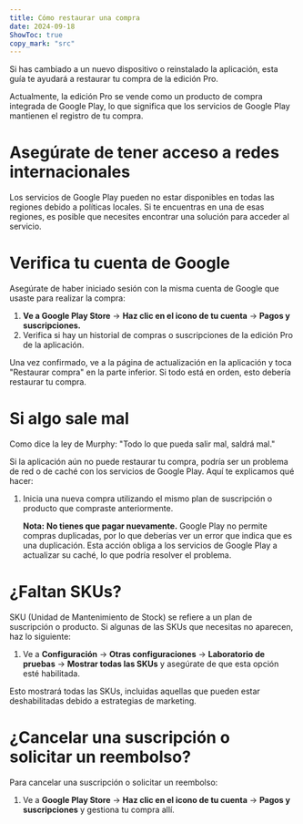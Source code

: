 ```yaml
---
title: Cómo restaurar una compra  
date: 2024-09-18  
ShowToc: true
copy_mark: "src"
---
```


Si has cambiado a un nuevo dispositivo o reinstalado la aplicación, esta guía te ayudará a restaurar tu compra de la edición Pro.

Actualmente, la edición Pro se vende como un producto de compra integrada de Google Play, lo que significa que los servicios de Google Play mantienen el registro de tu compra.

# Asegúrate de tener acceso a redes internacionales

Los servicios de Google Play pueden no estar disponibles en todas las regiones debido a políticas locales. Si te encuentras en una de esas regiones, es posible que necesites encontrar una solución para acceder al servicio.

# Verifica tu cuenta de Google

Asegúrate de haber iniciado sesión con la misma cuenta de Google que usaste para realizar la compra:

1. **Ve a Google Play Store** -> **Haz clic en el icono de tu cuenta** -> **Pagos y suscripciones.**  
2. Verifica si hay un historial de compras o suscripciones de la edición Pro de la aplicación.

Una vez confirmado, ve a la página de actualización en la aplicación y toca "Restaurar compra" en la parte inferior. Si todo está en orden, esto debería restaurar tu compra.

# Si algo sale mal

Como dice la ley de Murphy: "Todo lo que pueda salir mal, saldrá mal."

Si la aplicación aún no puede restaurar tu compra, podría ser un problema de red o de caché con los servicios de Google Play. Aquí te explicamos qué hacer:

1. Inicia una nueva compra utilizando el mismo plan de suscripción o producto que compraste anteriormente.

   **Nota:** **No tienes que pagar nuevamente.** Google Play no permite compras duplicadas, por lo que deberías ver un error que indica que es una duplicación. Esta acción obliga a los servicios de Google Play a actualizar su caché, lo que podría resolver el problema.

# ¿Faltan SKUs?

SKU (Unidad de Mantenimiento de Stock) se refiere a un plan de suscripción o producto. Si algunas de las SKUs que necesitas no aparecen, haz lo siguiente:

1. Ve a **Configuración** -> **Otras configuraciones** -> **Laboratorio de pruebas** -> **Mostrar todas las SKUs** y asegúrate de que esta opción esté habilitada.

Esto mostrará todas las SKUs, incluidas aquellas que pueden estar deshabilitadas debido a estrategias de marketing.

# ¿Cancelar una suscripción o solicitar un reembolso?

Para cancelar una suscripción o solicitar un reembolso:

1. Ve a **Google Play Store** -> **Haz clic en el icono de tu cuenta** -> **Pagos y suscripciones** y gestiona tu compra allí.